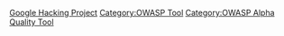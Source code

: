 [Google Hacking Project](Category:OWASP_Project "wikilink")
[Category:OWASP Tool](Category:OWASP_Tool "wikilink") [Category:OWASP
Alpha Quality Tool](Category:OWASP_Alpha_Quality_Tool "wikilink")